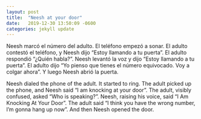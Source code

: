 ```yaml
---
layout: post
title:  "Neesh at your door"
date:   2019-12-30 13:50:09 -0600
categories: jekyll update
---
```

Neesh marcó el número del adulto. El teléfono empezó a sonar. El adulto contestó el teléfono, y Neesh dijo “Estoy llamando a tu puerta”. El adulto respondió “¿Quién habla?”. Neesh levantó la voz y dijo “Estoy llamando a tu puerta”. El adulto dijo “Yo pienso que tienes el número equivocado. Voy a colgar ahora”. Y luego Neesh abrió la puerta.

Neesh dialed the phone of the adult. It started to ring. The adult picked up the phone, and Neesh said “I am knocking at your door”. The adult, visibly confused, asked “Who is speaking?”. Neesh, raising his voice, said “I Am Knocking At Your Door”. The adult said “I think you have the wrong number, I’m gonna hang up now”. And then Neesh opened the door.
